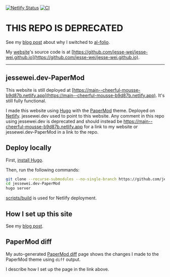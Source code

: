 [![Netlify Status](https://api.netlify.com/api/v1/badges/9d745180-286f-4084-bd0e-046e2c5d22ef/deploy-status)](https://app.netlify.com/sites/cheerful-mousse-b9d87b/deploys)
[![CI](https://github.com/jesse-wei/jessewei.dev-PaperMod/actions/workflows/ci.yml/badge.svg)](https://github.com/jesse-wei/jessewei.dev-PaperMod/actions/workflows/ci.yml)

# THIS REPO IS DEPRECATED

See my [blog post](https://jessewei.dev/blog/2023/papermod/) about why I switched to [al-folio](https://github.com/alshedivat/al-folio).

My [website](https://jessewei.dev)'s source code is at [https://github.com/jesse-wei/jesse-wei.github.io](https://github.com/jesse-wei/jesse-wei.github.io).

---

## jessewei.dev-PaperMod

This website is still deployed at [https://main--cheerful-mousse-b9d87b.netlify.app](https://main--cheerful-mousse-b9d87b.netlify.app). It's still fully functional.

I made this website using [Hugo](https://gohugo.io) with the [PaperMod](https://github.com/adityatelange/hugo-PaperMod) theme. Deployed on [Netlify](https://www.netlify.com). jessewei.dev used to point to this website. Any comment in this repo using jessewei.dev is deprecated and should instead be https://main--cheerful-mousse-b9d87b.netlify.app for a link to my website or jessewei.dev-PaperMod in a link to the repo.

## Deploy locally

First, [install Hugo](https://gohugo.io/installation/).

Then, run the following commands:

```bash
git clone --recurse-submodules --no-single-branch https://github.com/jesse-wei/jessewei.dev-PaperMod.git
cd jessewei.dev-PaperMod
hugo server
```

[scripts/build](scripts/build) is used for Netlify deployment.

## How I set up this site

See my [blog post](https://jessewei.dev/blog/2023/papermod/).

## PaperMod diff

My auto-generated [PaperMod diff](https://main--cheerful-mousse-b9d87b.netlify.app/posts/papermod_diff) page shows the changes I made to the PaperMod theme using `diff` output.

I describe how I set up the page in the link above.
